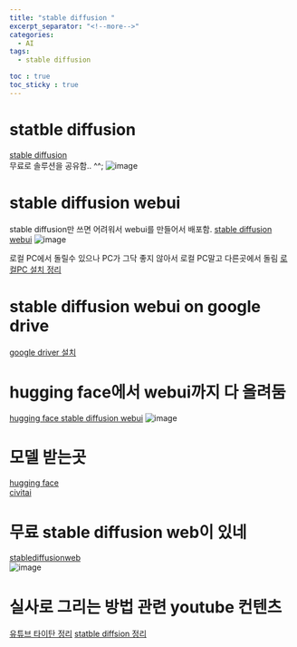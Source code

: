 ```yaml
---
title: "stable diffusion "
excerpt_separator: "<!--more-->"
categories:
  - AI
tags:
  - stable diffusion

toc : true
toc_sticky : true
---
```


# statble diffusion 
[stable diffusion](https://stability.ai/blog/stable-diffusion-public-release)   
무료로 솔루션을 공유함.. ^^; 
![image](https://github.com/younlea/younlea.github.io/assets/1435846/503bf2de-c532-43dd-8197-47eb58622938)

# stable diffusion webui  
stable diffusion만 쓰면 어려워서 webui를 만들어서 배포함. 
[stable diffusion webui](https://github.com/AUTOMATIC1111/stable-diffusion-webui)
![image](https://github.com/younlea/younlea.github.io/assets/1435846/9f556563-5e9a-4e36-a84c-3411ae2dfcea)

로컬 PC에서 돌릴수 있으나 PC가 그닥 좋지 않아서 로컬 PC말고 다른곳에서 돌림
[로컬PC 설치 정리](https://rupicat.com/entry/Stable-Diffusion-WebUI-%EC%84%A4%EC%B9%98-%EB%B0%8F-%EA%B8%B0%EB%B3%B8-%EC%84%B8%ED%8C%85)   

# stable diffusion webui on google drive
[google driver 설치](https://www.youtube.com/watch?v=CI4SdgFZDVk)

# hugging face에서 webui까지 다 올려둠 
[hugging face stable diffusion webui](https://huggingface.co/spaces/stabilityai/stable-diffusion)
![image](https://github.com/younlea/younlea.github.io/assets/1435846/58f21c2c-5ef0-4efc-91b1-eb2fde03dd9f)

# 모델 받는곳 
[hugging face](https://huggingface.co/)   
[civitai](https://civitai.com/)   

# 무료 stable diffusion web이 있네
[stablediffusionweb](https://stablediffusionweb.com/)   
![image](https://github.com/younlea/younlea.github.io/assets/1435846/b7ee5dd9-04f0-4408-99a4-8d4771f3804f)

# 실사로 그리는 방법 관련 youtube 컨텐츠
[유튜브 타이탄 정리](https://www.youtube.com/playlist?list=PLwgtdf-kDFVg7hRctkSnLy-1QGqoJOT3I)
[statble diffsion 정리](https://www.youtube.com/watch?v=lIeUcj9LJyQ&list=PLO17sM0EdVS5Joa-fDw2MlcIo9PMGPB4C)   
